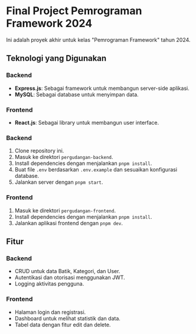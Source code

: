 # Final Project Pemrograman Framework 2024

Ini adalah proyek akhir untuk kelas "Pemrograman Framework" tahun 2024.

## Teknologi yang Digunakan

### Backend
- **Express.js**: Sebagai framework untuk membangun server-side aplikasi.
- **MySQL**: Sebagai database untuk menyimpan data.

### Frontend
- **React.js**: Sebagai library untuk membangun user interface.

### Backend
1. Clone repository ini.
2. Masuk ke direktori `pergudangan-backend`.
3. Install dependencies dengan menjalankan `pnpm install`.
4. Buat file `.env` berdasarkan `.env.example` dan sesuaikan konfigurasi database.
5. Jalankan server dengan `pnpm start`.

### Frontend
1. Masuk ke direktori `pergudangan-frontend`.
2. Install dependencies dengan menjalankan `pnpm install`.
3. Jalankan aplikasi frontend dengan `pnpm dev`.

## Fitur

### Backend
- CRUD untuk data Batik, Kategori, dan User.
- Autentikasi dan otorisasi menggunakan JWT.
- Logging aktivitas pengguna.

### Frontend
- Halaman login dan registrasi.
- Dashboard untuk melihat statistik dan data.
- Tabel data dengan fitur edit dan delete.